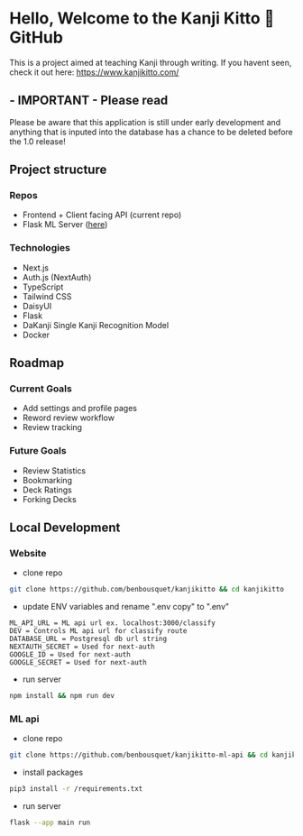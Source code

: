 # Hello, Welcome to the Kanji Kitto 🔰 GitHub
This is a project aimed at teaching Kanji through writing.
If you havent seen, check it out here: https://www.kanjikitto.com/

## - IMPORTANT - Please read
Please be aware that this application is still under early development and anything that 
is inputed into the database has a chance to be deleted before the 1.0 release!

## Project structure

### Repos
- Frontend + Client facing API (current repo)
- Flask ML Server ([here](https://github.com/benbousquet/kanjikitto-ml-api))

### Technologies
- Next.js
- Auth.js (NextAuth)
- TypeScript
- Tailwind CSS
- DaisyUI
- Flask
- DaKanji Single Kanji Recognition Model
- Docker

## Roadmap

### Current Goals
- Add settings and profile pages
- Reword review workflow
- Review tracking

### Future Goals
- Review Statistics
- Bookmarking
- Deck Ratings
- Forking Decks

## Local Development

### Website
- clone repo
```bash
git clone https://github.com/benbousquet/kanjikitto && cd kanjikitto
```

- update ENV variables and rename ".env copy" to ".env"
```env
ML_API_URL = ML api url ex. localhost:3000/classify
DEV = Controls ML api url for classify route 
DATABASE_URL = Postgresql db url string
NEXTAUTH_SECRET = Used for next-auth
GOOGLE_ID = Used for next-auth
GOOGLE_SECRET = Used for next-auth
```

- run server
```bash
npm install && npm run dev
```

### ML api
- clone repo
```bash
git clone https://github.com/benbousquet/kanjikitto-ml-api && cd kanjikitto-ml-api
```

- install packages
```bash
pip3 install -r /requirements.txt
```

- run server
```bash
flask --app main run
```

